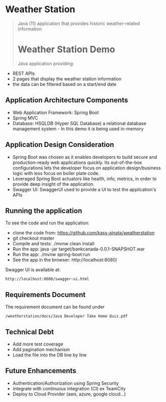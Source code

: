 # Weather Station
> Java (11) application that provides historic weather-related information
>
> # Weather Station Demo
> Java application providing:
- REST APIs
- 2 pages that display the weather station information
- the data can be filtered based on a start/end date

## Application Architecture Components
- Web Application Framework: Spring Boot
- Spring MVC
- Database: HSQLDB (Hyper SQL Database) a relational database management system - In this demo it is being used in-memory


## Application Design Consideration
- Spring Boot was chosen as it enables developers to build secure and production-ready web applications quickly. Its out-of-the-box configurations lets the developer focus on application design/business logic with less focus on boiler plate code.
- Leveraged Spring Boot actuators like health, info, metrics, in order to provide deep insight of the application.
- Swagger UI: SwaggerUI used to provide a UI to test the application's APIs

## Running the application
To see the code and run the application:
- clone the code from: https://github.com/kass-ainata/weatherstation
- git checkout master
- Compile and tests: ./mvnw clean install
- Run the app:  java -jar target/bankcanada-0.0.1-SNAPSHOT.war
- Run the app:  ./mvnw spring-boot:run
- See the app in the browser: http://localhost:8080/

Swagger UI is available at:
```
http://localhost:8080/swagger-ui.html
```

## Requirements Document
The requirement document can be found under
```
/weatherstation/docs/Java Developer Take Home Quiz.pdf
```

## Technical Debt
- Add more test coverage
- Add pagination mechanism
- Load the file into the DB line by line

## Future Enhancements
- Authentication/Authorization using Spring Security
- Integrate with continuous integration (CI) ex TeamCity
- Deploy to Cloud Provider (aws, azure, google cloud...)

